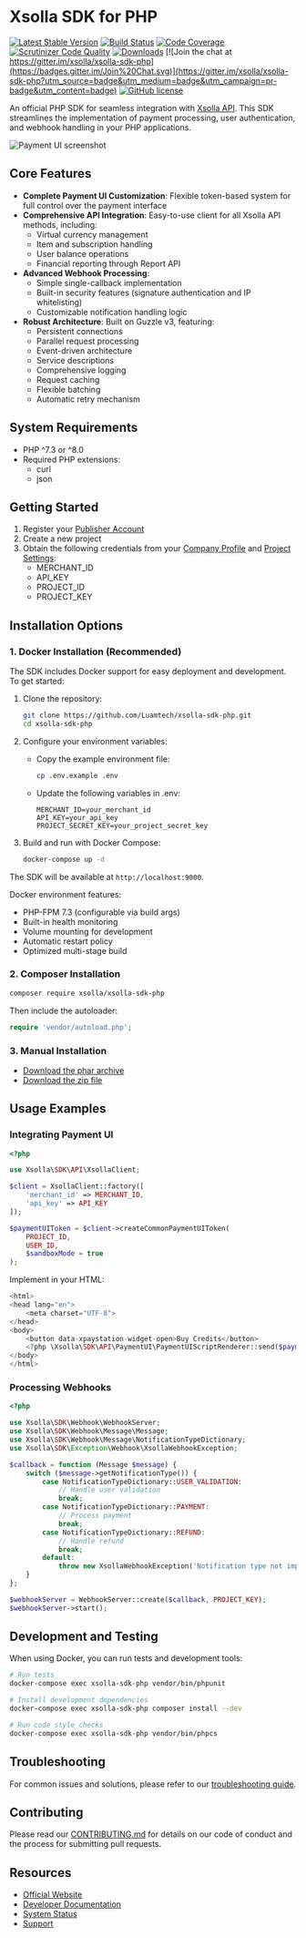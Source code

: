 # Xsolla SDK for PHP

[![Latest Stable Version](https://poser.pugx.org/xsolla/xsolla-sdk-php/v/stable.png)](https://packagist.org/packages/xsolla/xsolla-sdk-php)
[![Build Status](https://travis-ci.org/xsolla/xsolla-sdk-php.png?branch=master)](https://travis-ci.org/xsolla/xsolla-sdk-php)
[![Code Coverage](https://scrutinizer-ci.com/g/xsolla/xsolla-sdk-php/badges/coverage.png?b=master)](https://scrutinizer-ci.com/g/xsolla/xsolla-sdk-php/?branch=master)
[![Scrutinizer Code Quality](https://scrutinizer-ci.com/g/xsolla/xsolla-sdk-php/badges/quality-score.png?b=master)](https://scrutinizer-ci.com/g/xsolla/xsolla-sdk-php/?branch=master)
[![Downloads](https://poser.pugx.org/xsolla/xsolla-sdk-php/d/total.png)](https://packagist.org/packages/xsolla/xsolla-sdk-php)
[![Join the chat at https://gitter.im/xsolla/xsolla-sdk-php](https://badges.gitter.im/Join%20Chat.svg)](https://gitter.im/xsolla/xsolla-sdk-php?utm_source=badge&utm_medium=badge&utm_campaign=pr-badge&utm_content=badge)
[![GitHub license](https://img.shields.io/badge/license-MIT-blue.svg)](https://raw.githubusercontent.com/Luamtech/xsolla-sdk-php/main/LICENSE)

An official PHP SDK for seamless integration with [Xsolla API](https://developers.xsolla.com/api/). This SDK streamlines the implementation of payment processing, user authentication, and webhook handling in your PHP applications.

![Payment UI screenshot](http://xsolla.cachefly.net/img/ps3_github2.png)

## Core Features

* **Complete Payment UI Customization**: Flexible token-based system for full control over the payment interface
* **Comprehensive API Integration**: Easy-to-use client for all Xsolla API methods, including:
  * Virtual currency management
  * Item and subscription handling
  * User balance operations
  * Financial reporting through Report API
* **Advanced Webhook Processing**:
  * Simple single-callback implementation
  * Built-in security features (signature authentication and IP whitelisting)
  * Customizable notification handling logic
* **Robust Architecture**: Built on Guzzle v3, featuring:
  * Persistent connections
  * Parallel request processing
  * Event-driven architecture
  * Service descriptions
  * Comprehensive logging
  * Request caching
  * Flexible batching
  * Automatic retry mechanism

## System Requirements

* PHP ^7.3 or ^8.0
* Required PHP extensions:
  * curl
  * json

## Getting Started

1. Register your [Publisher Account](https://publisher.xsolla.com/signup)
2. Create a new project
3. Obtain the following credentials from your [Company Profile](https://publisher.xsolla.com/company) and [Project Settings](https://publisher.xsolla.com/projects):
   * MERCHANT_ID
   * API_KEY
   * PROJECT_ID
   * PROJECT_KEY

## Installation Options

### 1. Docker Installation (Recommended)

The SDK includes Docker support for easy deployment and development. To get started:

1. Clone the repository:
   ```bash
   git clone https://github.com/Luamtech/xsolla-sdk-php.git
   cd xsolla-sdk-php
   ```

2. Configure your environment variables:
   * Copy the example environment file:
     ```bash
     cp .env.example .env
     ```
   * Update the following variables in .env:
     ```
     MERCHANT_ID=your_merchant_id
     API_KEY=your_api_key
     PROJECT_SECRET_KEY=your_project_secret_key
     ```

3. Build and run with Docker Compose:
   ```bash
   docker-compose up -d
   ```

The SDK will be available at `http://localhost:9000`.

Docker environment features:
* PHP-FPM 7.3 (configurable via build args)
* Built-in health monitoring
* Volume mounting for development
* Automatic restart policy
* Optimized multi-stage build

### 2. Composer Installation

```bash
composer require xsolla/xsolla-sdk-php
```

Then include the autoloader:
```php
require 'vendor/autoload.php';
```

### 3. Manual Installation

* [Download the phar archive](https://github.com/Luamtech/xsolla-sdk-php/releases)
* [Download the zip file](https://github.com/Luamtech/xsolla-sdk-php/releases)

## Usage Examples

### Integrating Payment UI

```php
<?php

use Xsolla\SDK\API\XsollaClient;

$client = XsollaClient::factory([
    'merchant_id' => MERCHANT_ID,
    'api_key' => API_KEY
]);

$paymentUIToken = $client->createCommonPaymentUIToken(
    PROJECT_ID,
    USER_ID,
    $sandboxMode = true
);
```

Implement in your HTML:
```php
<html>
<head lang="en">
    <meta charset="UTF-8">
</head>
<body>
    <button data-xpaystation-widget-open>Buy Credits</button>
    <?php \Xsolla\SDK\API\PaymentUI\PaymentUIScriptRenderer::send($paymentUIToken, $isSandbox = true); ?>
</body>
</html>
```

### Processing Webhooks

```php
<?php

use Xsolla\SDK\Webhook\WebhookServer;
use Xsolla\SDK\Webhook\Message\Message;
use Xsolla\SDK\Webhook\Message\NotificationTypeDictionary;
use Xsolla\SDK\Exception\Webhook\XsollaWebhookException;

$callback = function (Message $message) {
    switch ($message->getNotificationType()) {
        case NotificationTypeDictionary::USER_VALIDATION:
            // Handle user validation
            break;
        case NotificationTypeDictionary::PAYMENT:
            // Process payment
            break;
        case NotificationTypeDictionary::REFUND:
            // Handle refund
            break;
        default:
            throw new XsollaWebhookException('Notification type not implemented');
    }
};

$webhookServer = WebhookServer::create($callback, PROJECT_KEY);
$webhookServer->start();
```

## Development and Testing

When using Docker, you can run tests and development tools:

```bash
# Run tests
docker-compose exec xsolla-sdk-php vendor/bin/phpunit

# Install development dependencies
docker-compose exec xsolla-sdk-php composer install --dev

# Run code style checks
docker-compose exec xsolla-sdk-php vendor/bin/phpcs
```

## Troubleshooting

For common issues and solutions, please refer to our [troubleshooting guide](https://developers.xsolla.com/doc/sdk/#php_sdk_troubleshooting).

## Contributing

Please read our [CONTRIBUTING.md](CONTRIBUTING.md) for details on our code of conduct and the process for submitting pull requests.

## Resources

* [Official Website](http://xsolla.com)
* [Developer Documentation](http://developers.xsolla.com)
* [System Status](http://status.xsolla.com)
* [Support](mailto:integration@xsolla.com)
